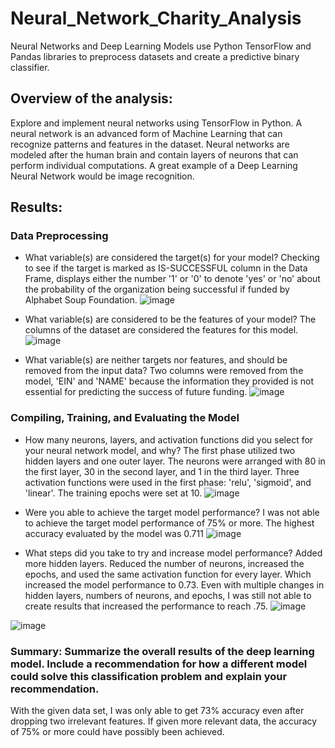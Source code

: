 # Neural_Network_Charity_Analysis
Neural Networks and Deep Learning Models use Python TensorFlow and Pandas libraries to preprocess datasets and create a predictive binary classifier.

## Overview of the analysis:
Explore and implement neural networks using TensorFlow in Python. A neural network is an advanced form of Machine Learning that can recognize patterns and features in the dataset. Neural networks are modeled after the human brain and contain layers of neurons that can perform individual computations. A great example of a Deep Learning Neural Network would be image recognition. 

## Results: 
### Data Preprocessing
- What variable(s) are considered the target(s) for your model?
Checking to see if the target is marked as IS-SUCCESSFUL column in the Data Frame, displays either the number '1' or '0' to denote 'yes' or 'no' about the probability of the organization being successful if funded by Alphabet Soup Foundation.
![image](https://user-images.githubusercontent.com/97486216/179437259-97c682f4-22ef-4410-9000-34a82d70a070.png)

- What variable(s) are considered to be the features of your model?
The columns of the dataset are considered the features for this model.
![image](https://user-images.githubusercontent.com/97486216/179437531-a210efad-437a-40c7-84e1-d9803e1313a1.png)

- What variable(s) are neither targets nor features, and should be removed from the input data?
Two columns were removed from the model, 'EIN' and 'NAME' because the information they provided is not essential for predicting the success of future funding.
![image](https://user-images.githubusercontent.com/97486216/179437763-94197ff7-cc7d-4650-bba5-a5d329cfc129.png)

### Compiling, Training, and Evaluating the Model

- How many neurons, layers, and activation functions did you select for your neural network model, and why?
The first phase utilized two hidden layers and one outer layer. The neurons were arranged with 80 in the first layer, 30 in the second layer, and 1 in the third layer. Three activation functions were used in the first phase: 'relu', 'sigmoid', and 'linear'. The training epochs were set at 10.
![image](https://user-images.githubusercontent.com/97486216/179438861-bee85f42-f1a7-402d-be6c-57b37f63393c.png)

- Were you able to achieve the target model performance?
I was not able to achieve the target model performance of 75% or more. The highest accuracy evaluated by the model was 0.711
![image](https://user-images.githubusercontent.com/97486216/179439553-86a8a010-070c-4d32-9b4b-d090261c6d5f.png)


- What steps did you take to try and increase model performance?
Added more hidden layers. Reduced the number of neurons, increased the epochs, and used the same activation function for every layer. Which increased the model performance to 0.73. Even with multiple changes in hidden layers, numbers of neurons, and epochs, I was still not able to create results that increased the performance to reach .75.
![image](https://user-images.githubusercontent.com/97486216/179440721-ca6968c0-8b34-4e5e-928e-6352dc2ea1ad.png)

![image](https://user-images.githubusercontent.com/97486216/179440053-5a6a1963-9240-431e-a9bc-eb4d60abbe33.png)

### Summary: Summarize the overall results of the deep learning model. Include a recommendation for how a different model could solve this classification problem and explain your recommendation.
With the given data set, I was only able to get 73% accuracy even after dropping two irrelevant features. If given more relevant data, the accuracy of 75% or more could have possibly been achieved.


